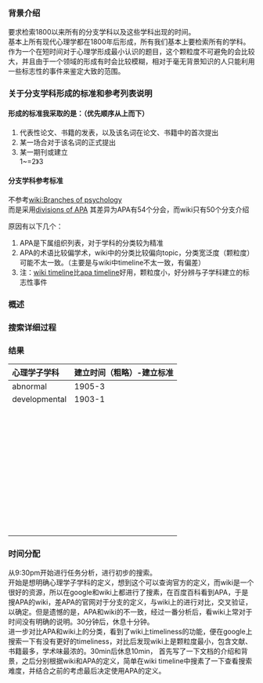 ##

### 背景介绍

要求检索1800以来所有的分支学科以及这些学科出现的时间。  
基本上所有现代心理学都在1800年后形成，所有我们基本上要检索所有的学科。  
作为一个在短时间对于心理学形成最小认识的题目，这个颗粒度不可避免的会比较大，并且由于一个领域的形成有时会比较模糊，相对于毫无背景知识的人只能利用一些标志性的事件来鉴定大致的范围。

### 关于分支学科形成的标准和参考列表说明

#### 形成的标准我采取的是：（优先顺序从上而下）
1. 代表性论文、书籍的发表，以及该名词在论文、书籍中的首次提出
2. 某一场合对于该名词的正式提出
3. 某一期刊或建立  
1~=2》3

#### 分支学科参考标准

不参考[wiki:Branches of psychology](https://en.wikipedia.org/wiki/Category:Branches_of_psychology)  
而是采用[divisions of APA](https://www.apa.org/about/division/index.aspx?tab=1)
其差异为APA有54个分会，而wiki只有50个分支介绍

原因有以下几个：  
1. APA是下属组织列表，对于学科的分类较为精准
2. APA的术语比较偏学术，wiki中的分类比较偏向topic，分类宽泛度（颗粒度）可能不太一致。（主要是与wiki中timeline不太一致，有偏差）
3. 注：[wiki timeline](https://www.apa.org/about/apa/archives/timeline-assets/timeline.html)比[apa timeline](https://www.apa.org/about/apa/archives/timeline-assets/timeline.html)好用，颗粒度小，好分辨与子学科建立的标志性事件

### 概述


### 搜索详细过程


### 结果
| 心理学子学科 | 建立时间（粗略）-建立标准     |
| :------------- | :------------- |
| abnormal     |  1905-3      |
| developmental      | 1903-1       |
|       |        |
|       |        |
|       |        |
|       |        |
|       |        |
|       |        |
|       |        |
|       |        |
|       |        |
|       |        |
|       |        |
|       |        |
|       |        |
|       |        |
|       |        |
|       |        |
|       |        |
|       |        |
|       |        |
|       |        |
|       |        |
|       |        |
|       |        |
|       |        |
|       |        |
|       |        |
|       |        |
|       |        |
|       |        |
|       |        |
|       |        |
|       |        |
|       |        |
|       |        |
|       |        |
|       |        |
|       |        |
|       |        |
|       |        |
|       |        |
|       |        |
|       |        |
|       |        |
|       |        |


### 时间分配
从9:30pm开始进行任务分析，进行初步的搜索。  
开始是想明确心理学子学科的定义，想到这个可以查询官方的定义，而wiki是一个很好的资源，所以在google和wiki上都进行了搜素，在百度百科看到APA，于是搜APA的wiki，差APA的官网对于分支的定义，与wiki上的进行对比，交叉验证，以确定。但是遗憾的是，APA和wiki的不一致，经过一番分析后，看wiki上常对于时间没有明确的说明。30分钟后，休息十分钟。  
进一步对比APA和wiki上的分类，看到了wiki上timeliness的功能，便在google上搜索一下有没有更好的timeliness，对比后发现wiki上是颗粒度最小，包含文献、书籍最多，学术味最浓的。30min后休息10min，
首先写了一下文档的介绍和背景，之后分别根据wiki和APA的定义，简单在wiki timeline中搜素了一下查看搜索难度，并结合之前的考虑最后决定使用APA的定义。
